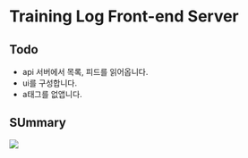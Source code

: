 # Training Log Front-end Server

## Todo

- api 서버에서 목록, 피드를 읽어옵니다.
- ui를 구성합니다.
- a태그를 없앱니다.

## SUmmary

![](https://res.cloudinary.com/yangeok/image/upload/v1554476890/1.jpg)
